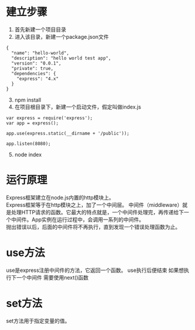 # 建立步骤
1. 首先新建一个项目目录
2. 进入该目录，新建一个package.json文件
```
{
  "name": "hello-world",
  "description": "hello world test app",
  "version": "0.0.1",
  "private": true,
  "dependencies": {
    "express": "4.x"
  }
}
```
3. npm install
4. 在项目根目录下，新建一个启动文件，假定叫做index.js
```
var express = require('express');
var app = express();

app.use(express.static(__dirname + '/public'));

app.listen(8080);
```
5. node index

# 运行原理
Express框架建立在node.js内置的http模块上。  
Express框架等于在http模块之上，加了一个中间层。
中间件（middleware）就是处理HTTP请求的函数。它最大的特点就是，一个中间件处理完，再传递给下一个中间件。App实例在运行过程中，会调用一系列的中间件。  
抛出错误以后，后面的中间件将不再执行，直到发现一个错误处理函数为止。  
# use方法
use是express注册中间件的方法，它返回一个函数。
use执行后便结束 如果想执行下一个中间件 需要使用next()函数
# set方法
set方法用于指定变量的值。
